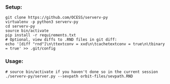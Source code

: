 ### Setup:

    git clone https://github.com/OCESS/serverv-py
    virtualenv -p python3 serverv-py
    cd serverv-py
    source bin/activate
    pip install -r requirements.txt
    # Optional, view diffs to .RND files in git diff:
    echo '[diff "rnd"]\n\ttextconv = xxd\n\tcachetextconv = true\n\tbinary = true' >> .git/config

### Usage:

    # source bin/activate if you haven't done so in the current session
    ./serverv-py/server.py --sevpath orbit-files/sevpath.RND
